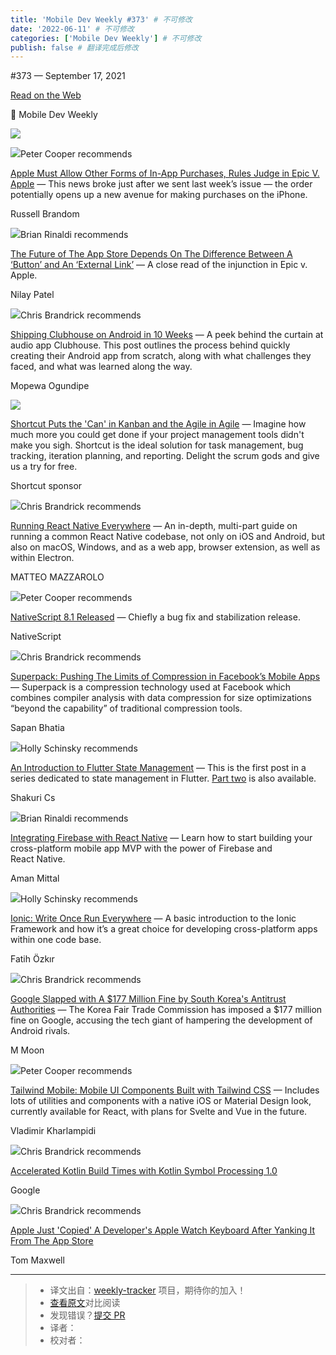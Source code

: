 ```yaml
---
title: 'Mobile Dev Weekly #373' # 不可修改
date: '2022-06-11' # 不可修改
categories: ['Mobile Dev Weekly'] # 不可修改
publish: false # 翻译完成后修改
---
```


<!--以上是预览信息，图片一张或限制百字左右，前者优先，全文请使用二级及以下标题-->
<!-- more -->

#​373 — September 17, 2021

[Read on the Web](https://mobiledevweekly.com/link/113827/web)

📱 Mobile Dev Weekly

[![](https://res.cloudinary.com/cpress/image/upload/w_1280,e_sharpen:60/v1631877217/and8yn7ks3vxjrmntdqh.jpg)](https://mobiledevweekly.com/link/113828/web)

![](https://cooperpress.s3.amazonaws.com/peterc.png)Peter Cooper recommends

[Apple Must Allow Other Forms of In-App Purchases, Rules Judge in Epic V. Apple](https://mobiledevweekly.com/link/113828/web) — This news broke just after we sent last week’s issue — the order potentially opens up a new avenue for making purchases on the iPhone.

Russell Brandom

![](https://cooperpress.s3.amazonaws.com/remotesynth.png)Brian Rinaldi recommends

[The Future of The App Store Depends On The Difference Between A ‘Button’ and An ‘External Link’](https://mobiledevweekly.com/link/113829/web) — A close read of the injunction in Epic v. Apple.

Nilay Patel

![](https://cooperpress.s3.amazonaws.com/chrisbrandrick.png)Chris Brandrick recommends

[Shipping Clubhouse on Android in 10 Weeks](https://mobiledevweekly.com/link/113830/web) — A peek behind the curtain at audio app Clubhouse. This post outlines the process behind quickly creating their Android app from scratch, along with what challenges they faced, and what was learned along the way.

Mopewa Ogundipe

[![](https://copm.s3.amazonaws.com/56522915.png)](https://mobiledevweekly.com/link/113831/web)

[Shortcut Puts the 'Can' in Kanban and the Agile in Agile](https://mobiledevweekly.com/link/113831/web) — Imagine how much more you could get done if your project management tools didn't make you sigh. Shortcut is the ideal solution for task management, bug tracking, iteration planning, and reporting. Delight the scrum gods and give us a try for free.

Shortcut sponsor

![](https://cooperpress.s3.amazonaws.com/chrisbrandrick.png)Chris Brandrick recommends

[Running React Native Everywhere](https://mobiledevweekly.com/link/113832/web) — An in-depth, multi-part guide on running a common React Native codebase, not only on iOS and Android, but also on macOS, Windows, and as a web app, browser extension, as well as within Electron.

MATTEO MAZZAROLO

![](https://cooperpress.s3.amazonaws.com/peterc.png)Peter Cooper recommends

[NativeScript 8.1 Released](https://mobiledevweekly.com/link/113833/web) — Chiefly a bug fix and stabilization release.

NativeScript

![](https://cooperpress.s3.amazonaws.com/chrisbrandrick.png)Chris Brandrick recommends

[Superpack: Pushing The Limits of Compression in Facebook’s Mobile Apps](https://mobiledevweekly.com/link/113834/web) — Superpack is a compression technology used at Facebook which combines compiler analysis with data compression for size optimizations “beyond the capability” of traditional compression tools.

Sapan Bhatia

![](https://cooperpress.s3.amazonaws.com/devgirlfl.png)Holly Schinsky recommends

[An Introduction to Flutter State Management](https://mobiledevweekly.com/link/113835/web) — This is the first post in a series dedicated to state management in Flutter. [Part two](https://mobiledevweekly.com/link/113836/web) is also available.

Shakuri Cs

![](https://cooperpress.s3.amazonaws.com/remotesynth.png)Brian Rinaldi recommends

[Integrating Firebase with React Native](https://mobiledevweekly.com/link/113837/web) — Learn how to start building your cross-platform mobile app MVP with the power of Firebase and React Native.

Aman Mittal

![](https://cooperpress.s3.amazonaws.com/devgirlfl.png)Holly Schinsky recommends

[Ionic: Write Once Run Everywhere](https://mobiledevweekly.com/link/113838/web) — A basic introduction to the Ionic Framework and how it’s a great choice for developing cross-platform apps within one code base.

Fatih Özkır

![](https://cooperpress.s3.amazonaws.com/chrisbrandrick.png)Chris Brandrick recommends

[Google Slapped with A $177 Million Fine by South Korea's Antitrust Authorities](https://mobiledevweekly.com/link/113839/web) — The Korea Fair Trade Commission has imposed a $177 million fine on Google, accusing the tech giant of hampering the development of Android rivals.

M Moon

![](https://cooperpress.s3.amazonaws.com/peterc.png)Peter Cooper recommends

[Tailwind Mobile: Mobile UI Components Built with Tailwind CSS](https://mobiledevweekly.com/link/113840/web) — Includes lots of utilities and components with a native iOS or Material Design look, currently available for React, with plans for Svelte and Vue in the future.

Vladimir Kharlampidi

![](https://cooperpress.s3.amazonaws.com/chrisbrandrick.png)Chris Brandrick recommends

[Accelerated Kotlin Build Times with Kotlin Symbol Processing 1.0](https://mobiledevweekly.com/link/113841/web)

Google

![](https://cooperpress.s3.amazonaws.com/chrisbrandrick.png)Chris Brandrick recommends

[Apple Just 'Copied' A Developer's Apple Watch Keyboard After Yanking It From The App Store](https://mobiledevweekly.com/link/113842/web)

Tom Maxwell

---
> * 译文出自：[weekly-tracker](https://github.com/FEDarling/weekly-tracker) 项目，期待你的加入！
> * [查看原文](https://mobiledevweekly.com/issues/373)对比阅读
> * 发现错误？[提交 PR](https://github.com/FEDarling/weekly-tracker/blob/main/weeklys/mobile_dev_weekly/373)
> * 译者：
> * 校对者：
